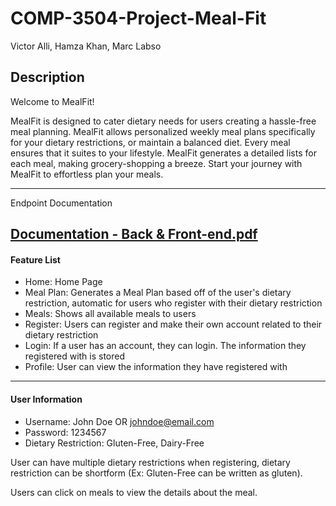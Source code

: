 # COMP-3504-Project-Meal-Fit
Victor Alli, Hamza Khan, Marc Labso

## Description

Welcome to MealFit!

MealFit is designed to cater dietary needs for users creating a hassle-free meal planning. MealFit allows personalized weekly meal plans specifically for your dietary restrictions, or maintain a balanced diet. Every meal ensures that it suites to your lifestyle. MealFit generates a detailed lists for each meal, making grocery-shopping a breeze. Start your journey with MealFit to effortless plan your meals.

------------------------------------------------------------------------------------------------
Endpoint Documentation

[Documentation  - Back & Front-end.pdf](https://github.com/user-attachments/files/18070348/Documentation.-.Back.Front-end.pdf)
------------------------------------------------------------------------------------------------

#### Feature List
- Home: Home Page
- Meal Plan: Generates a Meal Plan based off of the user's dietary restriction, automatic for users who register with their dietary restriction
- Meals: Shows all available meals to users
- Register: Users can register and make their own account related to their dietary restriction
- Login: If a user has an account, they can login. The information they registered with is stored
- Profile: User can view the information they have registered with

------------------------------------------------------------------------------------------------

#### User Information
- Username: John Doe OR johndoe@email.com
- Password: 1234567
- Dietary Restriction: Gluten-Free, Dairy-Free

User can have multiple dietary restrictions when registering, dietary restriction can be shortform (Ex: Gluten-Free can be written as gluten).

Users can click on meals to view the details about the meal.

